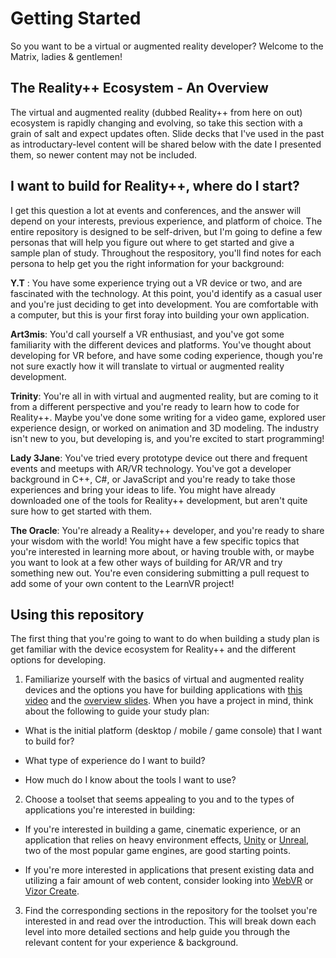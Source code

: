# Getting Started
So you want to be a virtual or augmented reality developer? Welcome to the Matrix, ladies & gentlemen! 

## The Reality++ Ecosystem - An Overview
The virtual and augmented reality (dubbed Reality++ from here on out) ecosystem is rapidly changing and evolving, so take this section with a grain of salt and expect updates often. Slide decks that I've used in the past as introductary-level content will be shared below with the date I presented them, so newer content may not be included. 

## I want to build for Reality++, where do I start?
I get this question a lot at events and conferences, and the answer will depend on your interests, previous experience, and platform of choice. The entire repository is designed to be self-driven, but I'm going to define a few personas that will help you figure out where to get started and give a sample plan of study. Throughout the respository, you'll find notes for each persona to help get you the right information for your background:

**Y.T** : You have some experience trying out a VR device or two, and are fascinated with the technology. At this point, you'd identify as a casual user and you're just deciding to get into development. You are comfortable with a computer, but this is your first foray into building your own application. 

**Art3mis**: You'd call yourself a VR enthusiast, and you've got some familiarity with the different devices and platforms. You've thought about developing for VR before, and have some coding experience, though you're not sure exactly how it will translate to virtual or augmented reality development. 

**Trinity**: You're all in with virtual and augmented reality, but are coming to it from a different perspective and you're ready to learn how to code for Reality++. Maybe you've done some writing for a video game, explored user experience design, or worked on animation and 3D modeling. The industry isn't new to you, but developing is, and you're excited to start programming!

**Lady 3Jane**: You've tried every prototype device out there and frequent events and meetups with AR/VR technology. You've got a developer background in C++, C#, or JavaScript and you're ready to take those experiences and bring your ideas to life. You might have already downloaded one of the tools for Reality++ development, but aren't quite sure how to get started with them. 

**The Oracle**: You're already a Reality++ developer, and you're ready to share your wisdom with the world! You might have a few specific topics that you're interested in learning more about, or having trouble with, or maybe you want to look at a few other ways of building for AR/VR and try something new out. You're even considering submitting a pull request to add some of your own content to the LearnVR project! 

## Using this repository
The first thing that you're going to want to do when building a study plan is get familiar with the device ecosystem for Reality++ and the different options for developing. 

1. Familiarize yourself with the basics of virtual and augmented reality devices and the options you have for building applications with [this video](https://channel9.msdn.com/blogs/misslivirose/Beginning-VR-Development) and the [overview slides](http://livi.link/svcc2015). When you have a project in mind, think about the following to guide your study plan:

 * What is the initial platform (desktop / mobile / game console) that I want to build for? 

 * What type of experience do I want to build?

 * How much do I know about the tools I want to use?

2. Choose a toolset that seems appealing to you and to the types of applications you're interested in building:

 * If you're interested in building a game, cinematic experience, or an application that relies on heavy environment effects, [Unity](http://unity3d.com) or [Unreal](http://unrealengine.com), two of the most popular game engines, are good starting points. 
		
 * If you're more interested in applications that present existing data and utilizing a fair amount of web content, consider looking into [WebVR](http://webvr.info) or [Vizor Create](http://vizor.io). 
		
3. Find the corresponding sections in the repository for the toolset you're interested in and read over the introduction. This will break down each level into more detailed sections and help guide you through the relevant content for your experience & background. 








